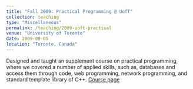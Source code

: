 ```yaml
---
title: "Fall 2009: Practical Programming @ UofT"
collection: teaching
type: "Miscellaneous"
permalink: /teaching/2009-uoft-practical
venue: "University of Toronto"
date: 2009-09-05
location: "Toronto, Canada"
---
```


Designed and taught an supplement course on practical programming, where we covered a number of applied skills, such as, databases and access them through code, web programming, network programming, and standard template library of C++. [Course page](http://individual.utoronto.ca/samihaija/teachings/prac.0910)